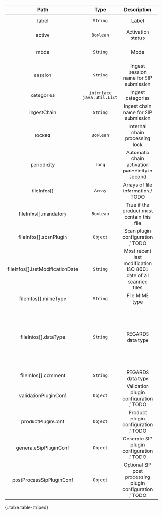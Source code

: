 |Path|Type|Description|Constraints|
|:--:|:--:|:---------:|:---------:|
|label| `String` |Label|Must not be blank|
|active| `Boolean` |Activation status|Must not be null|
|mode| `String` |Mode|Must not be null. Allowed values : MANUAL, AUTO|
|session| `String` |Ingest session name for SIP submission||
|categories| `interface java.util.List` |Ingest categories|Must not be null|
|ingestChain| `String` |Ingest chain name for SIP submission|Must not be blank|
|locked| `Boolean` |Internal chain processing lock|NA|
|periodicity| `Long` |Automatic chain activation periodicity in second|Must match the regular expression `0 .*`|
|fileInfos[]| `Array` |Arrays of file information / TODO||
|fileInfos[].mandatory| `Boolean` |True if the product must contain this file|Must not be null|
|fileInfos[].scanPlugin| `Object` |Scan plugin configuration / TODO|Must not be null|
|fileInfos[].lastModificationDate| `String` |Most recent last modification ISO 8601 date of all scanned files||
|fileInfos[].mimeType| `String` |File MIME type|Must not be null|
|fileInfos[].dataType| `String` |REGARDS data type|Must not be null. Allowed values : RAWDATA, QUICKLOOK_SD, QUICKLOOK_MD, QUICKLOOK_HD, DOCUMENT, THUMBNAIL, OTHER, AIP, DESCRIPTION|
|fileInfos[].comment| `String` |REGARDS data type||
|validationPluginConf| `Object` |Validation plugin configuration / TODO|Must not be null|
|productPluginConf| `Object` |Product plugin configuration / TODO|Must not be null|
|generateSipPluginConf| `Object` |Generate SIP plugin configuration / TODO|Must not be null|
|postProcessSipPluginConf| `Object` |Optional SIP post processing plugin configuration / TODO||
{:.table.table-striped}
